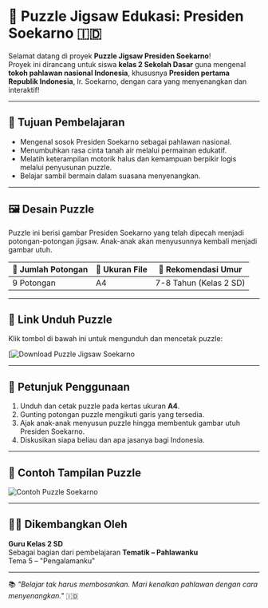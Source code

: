 # 🧩 Puzzle Jigsaw Edukasi: Presiden Soekarno 🇮🇩

Selamat datang di proyek **Puzzle Jigsaw Presiden Soekarno**!  
Proyek ini dirancang untuk siswa **kelas 2 Sekolah Dasar** guna mengenal **tokoh pahlawan nasional Indonesia**, khususnya **Presiden pertama Republik Indonesia**, Ir. Soekarno, dengan cara yang menyenangkan dan interaktif!

---

## 🎯 Tujuan Pembelajaran

- Mengenal sosok Presiden Soekarno sebagai pahlawan nasional.
- Menumbuhkan rasa cinta tanah air melalui permainan edukatif.
- Melatih keterampilan motorik halus dan kemampuan berpikir logis melalui penyusunan puzzle.
- Belajar sambil bermain dalam suasana menyenangkan.

---

## 🖼️ Desain Puzzle

Puzzle ini berisi gambar Presiden Soekarno yang telah dipecah menjadi potongan-potongan jigsaw. Anak-anak akan menyusunnya kembali menjadi gambar utuh.

| 🔢 Jumlah Potongan | 📁 Ukuran File | 🧒 Rekomendasi Umur |
|-------------------|----------------|----------------------|
| 9 Potongan        | A4             | 7-8 Tahun (Kelas 2 SD) |

---

## 🔗 Link Unduh Puzzle

Klik tombol di bawah ini untuk mengunduh dan mencetak puzzle:

[![Download Puzzle Jigsaw Soekarno](https://puzzel.org/id/jigsaw/play?p=-OOR2EZkSpmC1lf3hiHb)

---

## 📝 Petunjuk Penggunaan

1. Unduh dan cetak puzzle pada kertas ukuran **A4**.
2. Gunting potongan puzzle mengikuti garis yang tersedia.
3. Ajak anak-anak menyusun puzzle hingga membentuk gambar utuh Presiden Soekarno.
4. Diskusikan siapa beliau dan apa jasanya bagi Indonesia.

---

## 📸 Contoh Tampilan Puzzle

![Contoh Puzzle Soekarno](https://images.app.goo.gl/f5BVmLSyfL6xE1SP7)

---

## 👨‍🏫 Dikembangkan Oleh

**Guru Kelas 2 SD**  
Sebagai bagian dari pembelajaran **Tematik – Pahlawanku**  
Tema 5 – "Pengalamanku"

---

📚 _"Belajar tak harus membosankan. Mari kenalkan pahlawan dengan cara menyenangkan."_ 🇮🇩
